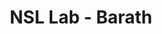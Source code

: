 ---
title: "NSL Lab - Barath"
permalink: /people/barath/
redirect_from:
 - /people/raghavan/
 - /people/barath-raghavan/
redirect_to: https://raghavan.usc.edu/
---